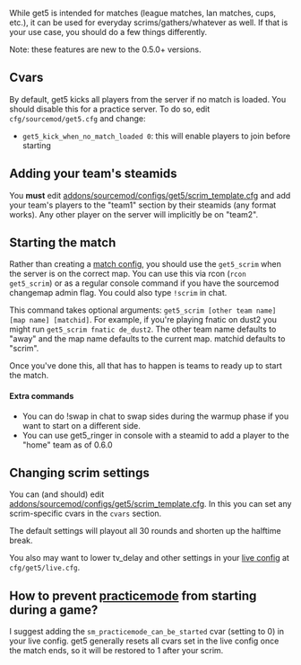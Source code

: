 While get5 is intended for matches (league matches, lan matches, cups, etc.), it can be used for everyday scrims/gathers/whatever as well. If that is your use case, you should do a few things differently.

Note: these features are new to the 0.5.0+ versions.

## Cvars

By default, get5 kicks all players from the server if no match is loaded. You should disable this for a practice server. To do so, edit ``cfg/sourcemod/get5.cfg`` and change:
- ``get5_kick_when_no_match_loaded 0``: this will enable players to join before starting

## Adding your team's steamids

You **must** edit [addons/sourcemod/configs/get5/scrim_template.cfg](https://github.com/splewis/get5/blob/master/configs/get5/scrim_template.cfg) and add your team's players to the "team1" section by their steamids (any format works). Any other player on the server will implicitly be on "team2".

## Starting the match

Rather than creating a [match config](https://github.com/splewis/get5#match-schema), you should use the ``get5_scrim`` when the server is on the correct map. You can use this via rcon (``rcon get5_scrim``) or as a regular console command if you have the sourcemod changemap admin flag. You could also type ``!scrim`` in chat.

This command takes optional arguments: ``get5_scrim [other team name] [map name] [matchid]``. For example, if you're playing fnatic on dust2 you might run ``get5_scrim fnatic de_dust2``. The other team name defaults to "away" and the map name defaults to the current map. matchid defaults to "scrim".

Once you've done this, all that has to happen is teams to ready up to start the match.

#### Extra commands
- You can do !swap in chat to swap sides during the warmup phase if you want to start on a different side.
- You can use get5_ringer in console with a steamid to add a player to the "home" team as of 0.6.0

## Changing scrim settings

You can (and should) edit [addons/sourcemod/configs/get5/scrim_template.cfg](https://github.com/splewis/get5/blob/master/configs/get5/scrim_template.cfg). In this you can set any scrim-specific cvars in the ``cvars`` section. 

The default settings will playout all 30 rounds and shorten up the halftime break.

You also may want to lower tv_delay and other settings in your [live config](https://github.com/splewis/get5/blob/master/cfg/get5/live.cfg#L56) at ``cfg/get5/live.cfg``.

## How to prevent [practicemode](https://github.com/splewis/csgo-practice-mode) from starting during a game?

I suggest adding the ``sm_practicemode_can_be_started`` cvar (setting to 0) in your live config. get5 generally resets all cvars set in the live config once the match ends, so it will be restored to 1 after your scrim.